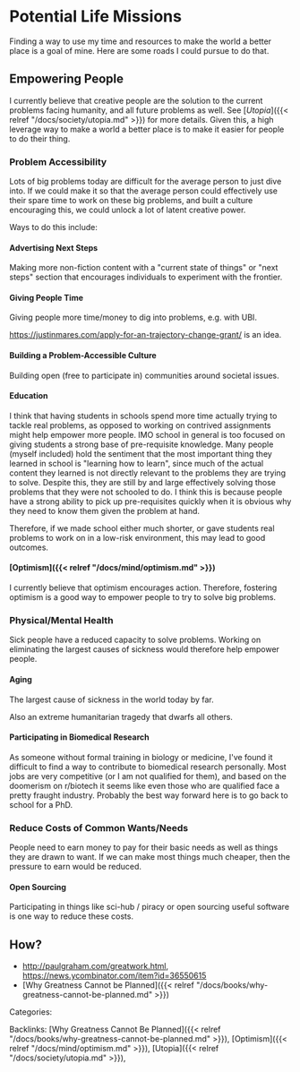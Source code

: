 # Potential Life Missions

Finding a way to use my time and resources to make the world a better place is
a goal of mine.  Here are some roads I could pursue to do that.

## Empowering People

I currently believe that creative people are the solution to the current
problems facing humanity, and all future problems as well.  See [_Utopia_]({{<
relref "/docs/society/utopia.md" >}}) for more details. Given
this, a high leverage way to make a world a better place is to make it easier
for people to do their thing.

### Problem Accessibility

Lots of big problems today are difficult for the average person to just dive
into. If we could make it so that the average person could effectively use
their spare time to work on these big problems, and built a culture encouraging
this, we could unlock a lot of latent creative power.

Ways to do this include:

#### Advertising Next Steps

Making more non-fiction content with a "current state of things" or "next
steps" section that encourages individuals to experiment with the frontier.

#### Giving People Time

Giving people more time/money to dig into problems, e.g. with UBI.

https://justinmares.com/apply-for-an-trajectory-change-grant/ is an idea.

#### Building a Problem-Accessible Culture

Building open (free to participate in) communities around societal issues.

#### Education

I think that having students in schools spend more time actually trying to
tackle real problems, as opposed to working on contrived assignments might help
empower more people.  IMO school in general is too focused on giving students a
strong base of pre-requisite knowledge. Many people (myself included) hold the
sentiment that the most important thing they learned in school is "learning how
to learn", since much of the actual content they learned is not directly
relevant to the problems they are trying to solve. Despite this, they are still
by and large effectively solving those problems that they were not schooled to
do.  I think this is because people have a strong ability to pick up
pre-requisites quickly when it is obvious why they need to know them given the
problem at hand.

Therefore, if we made school either much shorter, or gave students real
problems to work on in a low-risk environment, this may lead to good outcomes.

#### [Optimism]({{< relref "/docs/mind/optimism.md" >}})

I currently believe that optimism encourages action.  Therefore, fostering
optimism is a good way to empower people to try to solve big problems.

### Physical/Mental Health

Sick people have a reduced capacity to solve problems.  Working on eliminating
the largest causes of sickness would therefore help empower people.

#### Aging

The largest cause of sickness in the world today by far.

Also an extreme humanitarian tragedy that dwarfs all others.

#### Participating in Biomedical Research

As someone without formal training in biology or medicine, I've found it
difficult to find a way to contribute to biomedical research personally.
Most jobs are very competitive (or I am not qualified for them), and based on
the doomerism on r/biotech it seems like even those who are qualified face a
pretty fraught industry.
Probably the best way forward here is to go back to school for a PhD.

### Reduce Costs of Common Wants/Needs

People need to earn money to pay for their basic needs as well as things they
are drawn to want.
If we can make most things much cheaper, then the pressure to earn would be
reduced.

#### Open Sourcing

Participating in things like sci-hub / piracy or open sourcing useful software
is one way to reduce these costs.

## How?

 - http://paulgraham.com/greatwork.html, https://news.ycombinator.com/item?id=36550615
 - [Why Greatness Cannot be Planned]({{< relref "/docs/books/why-greatness-cannot-be-planned.md" >}})

Categories:

Backlinks: [Why Greatness Cannot Be Planned]({{< relref "/docs/books/why-greatness-cannot-be-planned.md" >}}), 
[Optimism]({{< relref "/docs/mind/optimism.md" >}}), 
[Utopia]({{< relref "/docs/society/utopia.md" >}}), 
